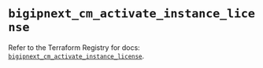 # `bigipnext_cm_activate_instance_license`

Refer to the Terraform Registry for docs: [`bigipnext_cm_activate_instance_license`](https://registry.terraform.io/providers/f5networks/bigipnext/1.4.0/docs/resources/cm_activate_instance_license).
